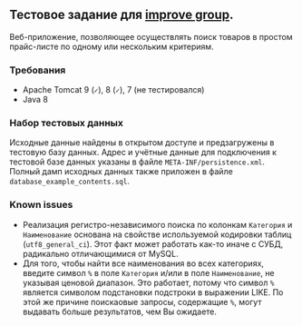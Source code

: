 ## Тестовое задание для [improve group](http://improve-group.ru/).
Веб-приложение, позволяющее осуществлять поиск товаров в простом прайс-листе по одному или нескольким критериям.

### Требования
* Apache Tomcat 9 (```✓```), 8 (```✓```), 7 (не тестировался)
* Java 8

### Набор тестовых данных
Исходные данные найдены в открытом доступе и предзагружены в тестовую базу данных. Адрес и учётные данные для
подключения к тестовой базе данных указаны в файле ```META-INF/persistence.xml```. Полный дамп исходных данных
также приложен в файле ```database_example_contents.sql```.

### Known issues
* Реализация регистро-независимого поиска по колонкам ```Категория``` и ```Наименование``` основана на свойстве используемой
кодировки таблиц (```utf8_general_ci```). Этот факт может работать как-то иначе с СУБД, радикально отличающимися от MySQL.
* Для того, чтобы найти все наименования во всех категориях, введите символ ```%``` в поле ```Категория``` и/или в
поле ```Наименование```, не указывая ценовой диапазон. Это работает, потому что символ ```%``` является символом подстановки
подстроки в выражении LIKE. По этой же причине поискаовые запросы, содержащие ```%```, могут выдавать больше результатов,
чем Вы ожидаете.
